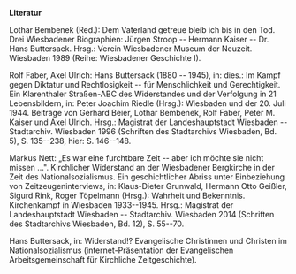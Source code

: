 **Literatur**

Lothar Bembenek (Red.): Dem Vaterland getreue bleib ich bis in den Tod.
Drei Wiesbadener Biographien: Jürgen Stroop -- Hermann Kaiser -- Dr.
Hans Buttersack. Hrsg.: Verein Wiesbadener Museum der Neuzeit. Wiesbaden
1989 (Reihe: Wiesbadener Geschichte I).

Rolf Faber, Axel Ulrich: Hans Buttersack (1880 -- 1945), in: dies.: Im
Kampf gegen Diktatur und Rechtlosigkeit -- für Menschlichkeit und
Gerechtigkeit. Ein Klarenthaler Straßen-ABC des Widerstandes und der
Verfolgung in 21 Lebensbildern, in: Peter Joachim Riedle (Hrsg.):
Wiesbaden und der 20. Juli 1944. Beiträge von Gerhard Beier, Lothar
Bembenek, Rolf Faber, Peter M. Kaiser und Axel Ulrich. Hrsg.: Magistrat
der Landeshauptstadt Wiesbaden -- Stadtarchiv. Wiesbaden 1996 (Schriften
des Stadtarchivs Wiesbaden, Bd. 5), S. 135--238, hier: S. 146--148.

Markus Nett: „Es war eine furchtbare Zeit -- aber ich möchte sie nicht
missen ...". Kirchlicher Widerstand an der Wiesbadener Bergkirche in der
Zeit des Nationalsozialismus. Ein geschichtlicher Abriss unter
Einbeziehung von Zeitzeugeninterviews, in: Klaus-Dieter Grunwald,
Hermann Otto Geißler, Sigurd Rink, Roger Töpelmann (Hrsg.): Wahrheit und
Bekenntnis. Kirchenkampf in Wiesbaden 1933--1945. Hrsg.: Magistrat der
Landeshauptstadt Wiesbaden -- Stadtarchiv. Wiesbaden 2014 (Schriften des
Stadtarchivs Wiesbaden, Bd. 12), S. 55--70.

Hans Buttersack, in: Widerstand!? Evangelische Christinnen und Christen
im Nationalsozialismus (internet-Präsentation der Evangelischen
Arbeitsgemeinschaft für Kirchliche Zeitgeschichte).
